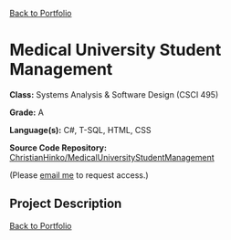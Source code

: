 [Back to Portfolio](./)

# Medical University Student Management

**Class:** Systems Analysis & Software Design (CSCI 495)

**Grade:** A

**Language(s):** C#, T-SQL, HTML, CSS

**Source Code Repository:** [ChristianHinko/MedicalUniversityStudentManagement](https://github.com/ChristianHinko/MedicalUniversityStudentManagement)

(Please [email me](mailto:cthinkle9@csustudent.net?subject=GitHub%20Access) to request access.)

## Project Description

[Back to Portfolio](./)
